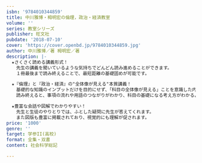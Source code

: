 ```yaml
---
isbn: '9784010344859'
title: 中川雅博・栂明宏の倫理，政治・経済教室
volume: ''
series: 教室シリーズ
publisher: 旺文社
pubdate: '2018-07-10'
cover: 'https://cover.openbd.jp/9784010344859.jpg'
author: 中川雅博／著 栂明宏／著
description: |-
  ★さくさく読める講義形式！
  　先生の講義を聞いているような気持ちでどんどん読み進めることができます。
  　１冊最後まで読み終えることで、最短距離の基礎固めが可能です。

  ★『倫理』と『政治・経済』の"全体像が見える"本質講義！
  　基礎的な知識のインプットだけを目的にせず、「科目の全体像が見える」ことを意識した内容になっています。
  　読み終えると、事項の流れや用語のつながりがわかり、科目の基礎になる考え方がわかるようになります。

  ★豊富な会話や図解でわかりやすい！
  　先生と生徒のやりとりでは、ふとした疑問に先生が答えてくれます。
  　また図版も豊富に掲載されており、視覚的にも理解が促されます。
price: '1000'
genre: ''
target: 学参II(高校)
format: 全集・双書
content: 社会科学総記

---
```

